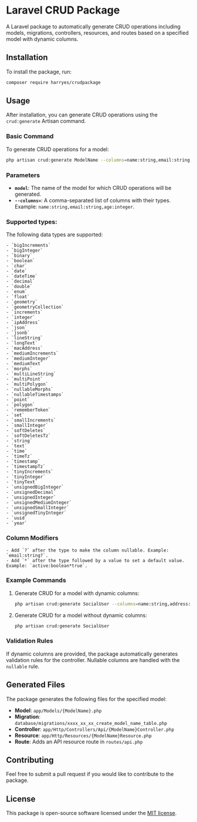 # Laravel CRUD Package

A Laravel package to automatically generate CRUD operations including models, migrations, controllers, resources, and routes based on a specified model with dynamic columns.

## Installation

To install the package, run:

```bash
composer require harryes/crudpackage
```

## Usage

After installation, you can generate CRUD operations using the `crud:generate` Artisan command.

### Basic Command

To generate CRUD operations for a model:

```bash
php artisan crud:generate ModelName --columns=name:string,email:string,age:integer
```

### Parameters

- **`model`**: The name of the model for which CRUD operations will be generated.
- **`--columns=`**: A comma-separated list of columns with their types. Example: `name:string,email:string,age:integer`.

### Supported types:

The following data types are supported:

    - `bigIncrements`
    - `bigInteger`
    - `binary`
    - `boolean`
    - `char`
    - `date`
    - `dateTime`
    - `decimal`
    - `double`
    - `enum`
    - `float`
    - `geometry`
    - `geometryCollection`
    - `increments`
    - `integer`
    - `ipAddress`
    - `json`
    - `jsonb`
    - `lineString`
    - `longText`
    - `macAddress`
    - `mediumIncrements`
    - `mediumInteger`
    - `mediumText`
    - `morphs`
    - `multiLineString`
    - `multiPoint`
    - `multiPolygon`
    - `nullableMorphs`
    - `nullableTimestamps`
    - `point`
    - `polygon`
    - `rememberToken`
    - `set`
    - `smallIncrements`
    - `smallInteger`
    - `softDeletes`
    - `softDeletesTz`
    - `string`
    - `text`
    - `time`
    - `timeTz`
    - `timestamp`
    - `timestampTz`
    - `tinyIncrements`
    - `tinyInteger`
    - `tinyText`
    - `unsignedBigInteger`
    - `unsignedDecimal`
    - `unsignedInteger`
    - `unsignedMediumInteger`
    - `unsignedSmallInteger`
    - `unsignedTinyInteger`
    - `uuid`
    - `year`

### Column Modifiers
    - Add `?` after the type to make the column nullable. Example: `email:string?`.
    - Add `*` after the type followed by a value to set a default value. Example: `active:boolean*true`.

### Example Commands

1. Generate CRUD for a model with dynamic columns:
   ```bash
   php artisan crud:generate SocialUser --columns=name:string,address:string?,phone:string,email:string
   ```

2. Generate CRUD for a model without dynamic columns:
   ```bash
   php artisan crud:generate SocialUser
   ```

### Validation Rules

If dynamic columns are provided, the package automatically generates validation rules for the controller. Nullable columns are handled with the `nullable` rule.

## Generated Files

The package generates the following files for the specified model:

- **Model**: `app/Models/{ModelName}.php`
- **Migration**: `database/migrations/xxxx_xx_xx_create_model_name_table.php`
- **Controller**: `app/Http/Controllers/Api/{ModelName}Controller.php`
- **Resource**: `app/Http/Resources/{ModelName}Resource.php`
- **Route**: Adds an API resource route in `routes/api.php`

## Contributing

Feel free to submit a pull request if you would like to contribute to the package.

## License

This package is open-source software licensed under the [MIT license](https://opensource.org/licenses/MIT).
